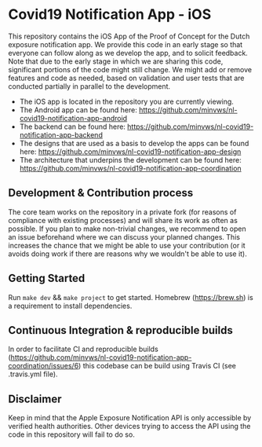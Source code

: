# Covid19 Notification App - iOS

This repository contains the iOS App of the Proof of Concept for the Dutch exposure notification app. We provide this code in an early stage so that everyone can follow along as we develop the app, and to solicit feedback. Note that due to the early stage in which we are sharing this code, significant portions of the code might still change. We might add or remove features and code as needed, based on validation and user tests that are conducted partially in parallel to the development.

* The iOS app is located in the repository you are currently viewing.
* The Android app can be found here: https://github.com/minvws/nl-covid19-notification-app-android
* The backend can be found here: https://github.com/minvws/nl-covid19-notification-app-backend
* The designs that are used as a basis to develop the apps can be found here: https://github.com/minvws/nl-covid19-notification-app-design
* The architecture that underpins the development can be found here: https://github.com/minvws/nl-covid19-notification-app-coordination

## Development & Contribution process

The core team works on the repository in a private fork (for reasons of compliance with existing processes) and will share its work as often as possible.
If you plan to make non-trivial changes, we recommend to open an issue beforehand where we can discuss your planned changes.
This increases the chance that we might be able to use your contribution (or it avoids doing work if there are reasons why we wouldn't be able to use it).

## Getting Started

Run `make dev` && `make project` to get started. Homebrew (https://brew.sh) is a requirement to install dependencies.

## Continuous Integration & reproducible builds

In order to facilitate CI and reproducible builds (https://github.com/minvws/nl-covid19-notification-app-coordination/issues/6) this codebase can be build using Travis CI (see .travis.yml file).

## Disclaimer

Keep in mind that the Apple Exposure Notification API is only accessible by verified health authorities. Other devices trying to access the API using the code in this repository will fail to do so.
